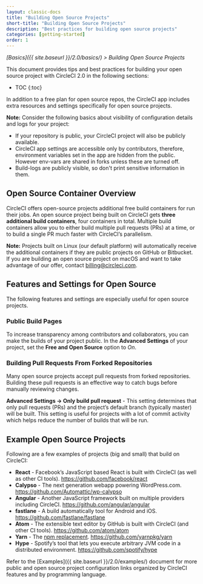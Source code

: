 ```yaml
---
layout: classic-docs
title: "Building Open Source Projects"
short-title: "Building Open Source Projects"
description: "Best practices for building open source projects"
categories: [getting-started]
order: 1
---
```


*[Basics]({{ site.baseurl }}/2.0/basics/) > Building Open Source Projects*

This document provides tips and best practices for building your open source project with CircleCI 2.0 in the following sections: 

* TOC
{:toc}

In addition to a free plan for open source repos, the CircleCI app includes extra resources and settings specifically for open source projects.

**Note:** Consider the following basics about visibility of configuration details and logs for your project: 

- If your repository is public, your CircleCI project will also be publicly available.
- CircleCI app settings are accessible only by contributors, therefore, environment variables set in the app are hidden from the public. However env-vars are shared in forks unless these are turned off.
- Build-logs are publicly visible, so don't print sensitive information in them.

## Open Source Container Overview

CircleCI offers open-source projects additional free build containers for run their jobs. An open source project being built on CircleCI gets **three additional build containers**, four containers in total. Multiple build containers allow you to  either build multiple pull requests (PRs) at a time, or to build a single PR much faster with CircleCI’s parallelism. 

**Note:** Projects built on Linux (our default platform) will automatically receive the additional containers if they are public projects on GitHub or Bitbucket. If you are building an open source project on macOS and want to take advantage of our offer, contact billing@circleci.com.

## Features and Settings for Open Source

The following features and settings are especially useful for open source projects.

### Public Build Pages

To increase transparency among contributors and collaborators,
you can make the builds of your project public.
In the **Advanced Settings** of your project,
set the **Free and Open Source** option to _On_.

### Building Pull Requests From Forked Repositories

Many open source projects accept pull requests from forked repositories.
Building these pull requests is an effective way
to catch bugs before manually reviewing changes.

**Advanced Settings -> Only build pull request** - This setting determines that only pull requests (PRs) and the project’s default branch (typically master) will be built. This setting is useful for projects with a lot of commit activity which helps reduce the number of builds that will be run.

## Example Open Source Projects 

Following are a few examples of projects (big and small) that build on CircleCI:

- **React** - Facebook’s JavaScript based React is built with CircleCI (as well as other CI tools). <https://github.com/facebook/react>
- **Calypso** - The next generation webapp powering WordPress.com. <https://github.com/Automattic/wp-calypso>
- **Angular** - Another JavaScript framework built on multiple providers including CircleCI. <https://github.com/angular/angular>
- **fastlane** - A build automatically tool for Android and iOS. <https://github.com/fastlane/fastlane>
- **Atom** - The extensible text editor by GitHub is built with CircleCI (and other CI tools). <https://github.com/atom/atom>
- **Yarn** - The [npm replacement](https://circleci.com/blog/why-are-developers-moving-to-yarn/). <https://github.com/yarnpkg/yarn>
- **Hype** - Spotify’s tool that lets you execute arbitrary JVM code in a distributed environment. <https://github.com/spotify/hype>

Refer to the [Examples]({{ site.baseurl }}/2.0/examples/) document for more public and open source project configuration links organized by CircleCI features and by programming language.
